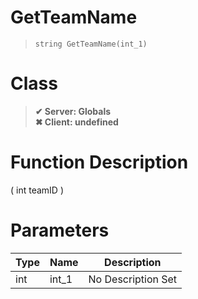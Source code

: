 # GetTeamName
> `string GetTeamName(int_1)`
# Class
> __✔ Server: Globals__  
> __✖ Client: undefined__  
# Function Description
( int teamID )
# Parameters
Type|Name|Description
--|--|--
int|int_1|No Description Set
